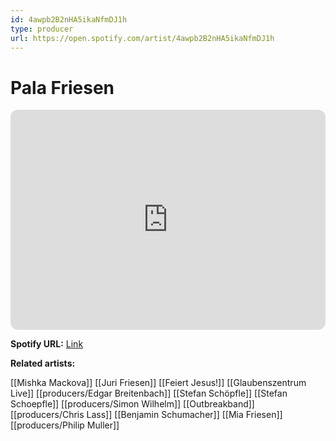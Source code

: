 ```yaml
---
id: 4awpb2B2nHA5ikaNfmDJ1h
type: producer
url: https://open.spotify.com/artist/4awpb2B2nHA5ikaNfmDJ1h
---
```

# Pala Friesen

<iframe style="border-radius:12px" src="https://open.spotify.com/embed/artist/4awpb2B2nHA5ikaNfmDJ1h" width="100%" height="352" frameBorder="0" allowfullscreen="" allow="autoplay; clipboard-write; encrypted-media; fullscreen; picture-in-picture" loading="lazy"></iframe>

**Spotify URL:** [Link](https://open.spotify.com/artist/4awpb2B2nHA5ikaNfmDJ1h)

**Related artists:**

[[Mishka Mackova]]
[[Juri Friesen]]
[[Feiert Jesus!]]
[[Glaubenszentrum Live]]
[[producers/Edgar Breitenbach]]
[[Stefan Schöpfle]]
[[Stefan Schoepfle]]
[[producers/Simon Wilhelm]]
[[Outbreakband]]
[[producers/Chris Lass]]
[[Benjamin Schumacher]]
[[Mia Friesen]]
[[producers/Philip Muller]]
